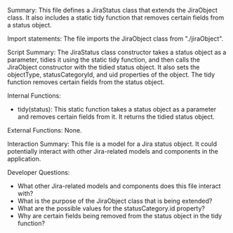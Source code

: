 Summary:
This file defines a JiraStatus class that extends the JiraObject class. It also includes a static tidy function that removes certain fields from a status object.

Import statements:
The file imports the JiraObject class from "./jiraObject".

Script Summary:
The JiraStatus class constructor takes a status object as a parameter, tidies it using the static tidy function, and then calls the JiraObject constructor with the tidied status object. It also sets the objectType, statusCategoryId, and uid properties of the object. The tidy function removes certain fields from the status object.

Internal Functions:
- tidy(status): This static function takes a status object as a parameter and removes certain fields from it. It returns the tidied status object.

External Functions:
None.

Interaction Summary:
This file is a model for a Jira status object. It could potentially interact with other Jira-related models and components in the application.

Developer Questions:
- What other Jira-related models and components does this file interact with?
- What is the purpose of the JiraObject class that is being extended?
- What are the possible values for the statusCategory.id property?
- Why are certain fields being removed from the status object in the tidy function?